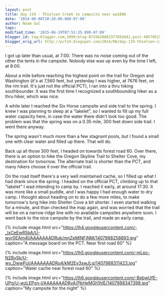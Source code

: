 ```yaml
---
layout: post
title: Day 119 - Thielsen Creek to campsite near wa1886
date: '2014-08-08T20:20:00.000-07:00'
author: Noam Gal
tags:
modified_time: '2015-06-19T07:51:35.899-07:00'
blogger_id: tag:blogger.com,1999:blog-8715620883377891841.post-4857052551058780390
blogger_orig_url: http://pct14.blogspot.com/2014/08/day-119-thielsen-creek-to-campsite-near.html
---
```


I got up later than usual, at 7:00. There was no noise coming out of the other the tents in the campsite. Nobody else was up even by the time I left, at 8:00.

About a mile before reaching the highest point on the trail for Oregon and Washington (it's at 7,560 feet, but yesterday I was higher, at 7676 feet, on the rim trail. It's just not the official PCT), I ran into a thru hiking southbounder. It was the first time I recognized a southbounding hiker as a thru hiker, which was nice.

A while later I reached the Six Horse campsite and side trail to the spring. I knew I was planning to sleep at a "lakelet", so I wanted to fill up my full water capacity here, in case the water there didn't look too good. The problem was that the spring was on a 0.35 mile, 300 feet down side trail. I went there anyway.

The spring wasn't much more than a few stagnant pools, but I found a small one with clear water and filled up there. That will do.

Back up all those 300 feet, I headed on towards forest road 60. Over there, there is an option to hike the Oregon Skyline Trail to Shelter Cove, my destination for tomorrow. The alternate trail is shorter than the PCT, and many hikers choose it over the official trail.

On the road itself there's a very well maintained cache, so I filled up what I had drank since the spring. I headed on the official PCT, climbing up to that "lakelet" I wad intending to camp by. I reached it early, at around 17:30. It was more like a small puddle, and I was happy I had enough water to dry camp. I thought about heading on to do a few more miles, to make tomorrow's long hike into Shelter Cove a bit shorter. I even started walking for a minute, and than checked the map again, and was worried that the trail will be on a narrow ridge line with no available campsites anywhere soon. I went back to the nice campsite by the trail, and made an early camp.

{% include image.html src="https://lh4.googleusercontent.com/-_lsCeEwR5bA/U-wyr0EAm4I/AAAAAAADRuk/mnZeMlNFiNM/1407988258893.jpg" caption="A message board on the PCT. Near first road 60" %}

{% include image.html src="https://lh5.googleusercontent.com/-mLpc-N2BvSk/U-wy_DwwPuI/AAAAAAADRu4/kM2Ey3swJLg/1407988311423.jpg" caption="Water cache near forest road 60" %}

{% include image.html src="https://lh6.googleusercontent.com/-BebwUfE-UPg/U-wzLEPxn-I/AAAAAAADRvA/PbHeMGh1hIE/1407988347398.jpg" caption="My campsite for the night" %}
                                    
